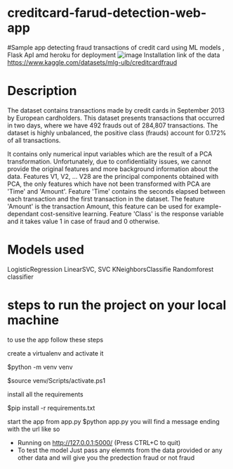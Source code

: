 # creditcard-farud-detection-web-app
#Sample app detecting fraud transactions of credit card using ML models , Flask ApI amd heroku for deployment 
![image](https://user-images.githubusercontent.com/60258264/188268476-b9db4579-eeee-4024-a6b6-0fb5171b478c.png)
Installation
link of the data https://www.kaggle.com/datasets/mlg-ulb/creditcardfraud

# Description 

The dataset contains transactions made by credit cards in September 2013 by European cardholders.
This dataset presents transactions that occurred in two days, where we have 492 frauds out of 284,807 transactions. The dataset is highly unbalanced, the positive class (frauds) account for 0.172% of all transactions.

It contains only numerical input variables which are the result of a PCA transformation. Unfortunately, due to confidentiality issues, we cannot provide the original features and more background information about the data. Features V1, V2, … V28 are the principal components obtained with PCA, the only features which have not been transformed with PCA are 'Time' and 'Amount'. Feature 'Time' contains the seconds elapsed between each transaction and the first transaction in the dataset. The feature 'Amount' is the transaction Amount, this feature can be used for example-dependant cost-sensitive learning. Feature 'Class' is the response variable and it takes value 1 in case of fraud and 0 otherwise.

# Models used 

LogisticRegression
LinearSVC, SVC
KNeighborsClassifie
Randomforest classifier



# steps to run the project on your local machine

to use the app follow these steps

create a virtualenv and activate it

$python -m venv venv

$source venv/Scripts/activate.ps1

install all the requirements

$pip install -r requirements.txt


start the app from app.py
$python app.py
you will find a message ending with the url like so

 * Running on http://127.0.0.1:5000/ (Press CTRL+C to quit)
 * To test the model Just pass any elemnts from the data provided or any other data and will give you the predection fraud or not fraud 
